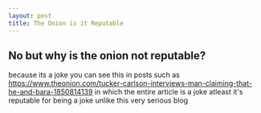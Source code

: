 ```yaml
---
layout: post
title: The Onion is it Reputable
--- 
```

No but why is the onion not reputable?
---

because its a joke you can see this in posts such as
https://www.theonion.com/tucker-carlson-interviews-man-claiming-that-he-and-bara-1850814139
in which the entire article is a joke 
atleast it's reputable for being a joke unlike this very serious blog
